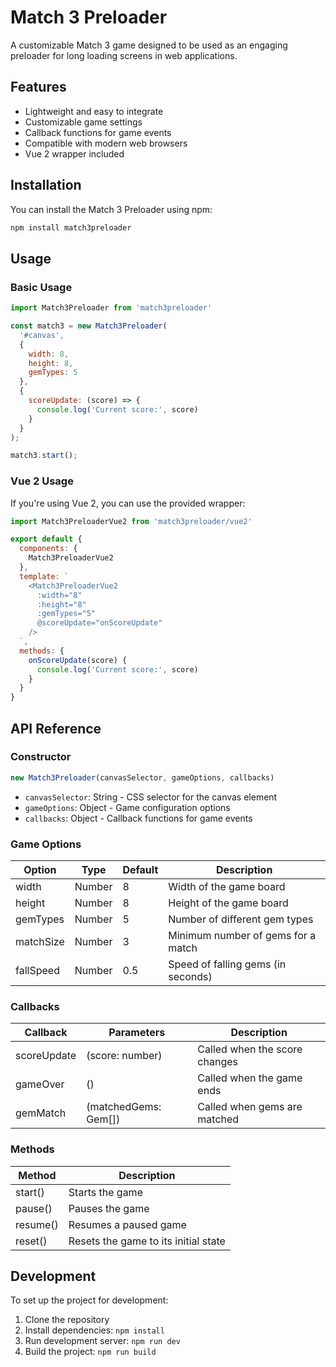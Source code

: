 # Match 3 Preloader

A customizable Match 3 game designed to be used as an engaging preloader for long loading screens in web applications.

## Features

- Lightweight and easy to integrate
- Customizable game settings
- Callback functions for game events
- Compatible with modern web browsers
- Vue 2 wrapper included

## Installation

You can install the Match 3 Preloader using npm:

```bash
npm install match3preloader
```

## Usage

### Basic Usage

```javascript
import Match3Preloader from 'match3preloader'

const match3 = new Match3Preloader(
  '#canvas',
  {
    width: 8,
    height: 8,
    gemTypes: 5
  },
  {
    scoreUpdate: (score) => {
      console.log('Current score:', score)
    }
  }
);

match3.start();
```

### Vue 2 Usage

If you're using Vue 2, you can use the provided wrapper:

```javascript
import Match3PreloaderVue2 from 'match3preloader/vue2'

export default {
  components: {
    Match3PreloaderVue2
  },
  template: `
    <Match3PreloaderVue2
      :width="8"
      :height="8"
      :gemTypes="5"
      @scoreUpdate="onScoreUpdate"
    />
  `,
  methods: {
    onScoreUpdate(score) {
      console.log('Current score:', score)
    }
  }
}
```

## API Reference

### Constructor

```javascript
new Match3Preloader(canvasSelector, gameOptions, callbacks)
```

- `canvasSelector`: String - CSS selector for the canvas element
- `gameOptions`: Object - Game configuration options
- `callbacks`: Object - Callback functions for game events

### Game Options

| Option | Type | Default | Description |
|--------|------|---------|-------------|
| width | Number | 8 | Width of the game board |
| height | Number | 8 | Height of the game board |
| gemTypes | Number | 5 | Number of different gem types |
| matchSize | Number | 3 | Minimum number of gems for a match |
| fallSpeed | Number | 0.5 | Speed of falling gems (in seconds) |

### Callbacks

| Callback | Parameters | Description |
|----------|------------|-------------|
| scoreUpdate | (score: number) | Called when the score changes |
| gameOver | () | Called when the game ends |
| gemMatch | (matchedGems: Gem[]) | Called when gems are matched |

### Methods

| Method | Description |
|--------|-------------|
| start() | Starts the game |
| pause() | Pauses the game |
| resume() | Resumes a paused game |
| reset() | Resets the game to its initial state |

## Development

To set up the project for development:

1. Clone the repository
2. Install dependencies: `npm install`
3. Run development server: `npm run dev`
4. Build the project: `npm run build`
